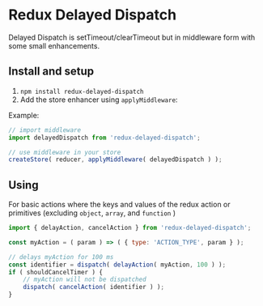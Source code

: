 # Redux Delayed Dispatch

Delayed Dispatch is setTimeout/clearTimeout but in middleware form with some small enhancements.

## Install and setup

1. `npm install redux-delayed-dispatch`
2. Add the store enhancer using `applyMiddleware`:

Example:

```javascript
// import middleware
import delayedDispatch from 'redux-delayed-dispatch';

// use middleware in your store
createStore( reducer, applyMiddleware( delayedDispatch ) );
```

## Using

For basic actions where the keys and values of the redux action or primitives (excluding `object`, `array`, and `function` )

```javascript
import { delayAction, cancelAction } from 'redux-delayed-dispatch';

const myAction = ( param ) => ( { type: 'ACTION_TYPE', param } );

// delays myAction for 100 ms
const identifier = dispatch( delayAction( myAction, 100 ) );
if ( shouldCancelTimer ) {
	// myAction will not be dispatched
	dispatch( cancelAction( identifier ) );
}
```